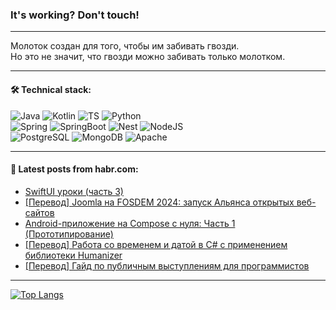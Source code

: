 ### It's working? Don't touch!

---
Молоток создан для того, чтобы им забивать гвозди. <br>
Но это не значит, что гвозди можно забивать только молотком.

---

#### 🛠️ Technical stack:

![Java](https://img.shields.io/badge/Java-informational?logo=Oracle&style=flat&logoColor=white&color=FF4500)
![Kotlin](https://img.shields.io/badge/Kotlin-informational?logo=Kotlin&style=flat&logoColor=white&color=774D97)
![TS](https://img.shields.io/badge/TypeScript-informational?logo=typeScript&style=flat&logoColor=black&color=017acc)
![Python](https://img.shields.io/badge/Python-informational?logo=Python&style=flat&logoColor=black&color=ffdd54) <br>
![Spring](https://img.shields.io/badge/Spring-informational?logo=Spring&style=flat&logoColor=white&color=6DB33F) 
![SpringBoot](https://img.shields.io/badge/SpringBoot-informational?logo=SpringBoot&style=flat&logoColor=white&color=6DB33F)
![Nest](https://img.shields.io/badge/NestJS-informational?logo=NestJS&style=flat&logoColor=white&color=E0234E) 
![NodeJS](https://img.shields.io/badge/NodeJS-informational?logo=node.js&style=flat&logoColor=white&color=70A760)<br>
![PostgreSQL](https://img.shields.io/badge/PostgreSQL-informational?logo=PostgreSQL&style=flat&logoColor=white&color=DAA520)
![MongoDB](https://img.shields.io/badge/MongoDB-informational?logo=MongoDB&style=flat&logoColor=white&color=870000)
![Apache](https://img.shields.io/badge/Apache-informational?logo=apache&style=flat&logoColor=white&color=f74e28)

___  

#### 💬 Latest posts from habr.com:

<!-- BLOG-POST-LIST:START -->
- [SwiftUI уроки &lpar;часть 3&rpar;](https://habr.com/ru/articles/798857/?utm_source=habrahabr&utm_medium=rss&utm_campaign=798857)
- [[Перевод] Joomla на FOSDEM 2024: запуск Альянса открытых веб-сайтов](https://habr.com/ru/articles/798295/?utm_source=habrahabr&utm_medium=rss&utm_campaign=798295)
- [Android-приложение на Compose с нуля: Часть 1 &lpar;Прототипирование&rpar;](https://habr.com/ru/articles/798755/?utm_source=habrahabr&utm_medium=rss&utm_campaign=798755)
- [[Перевод] Работа со временем и датой в C# с применением библиотеки Humanizer](https://habr.com/ru/companies/otus/articles/798715/?utm_source=habrahabr&utm_medium=rss&utm_campaign=798715)
- [[Перевод] Гайд по публичным выступлениям для программистов](https://habr.com/ru/companies/ncloudtech/articles/798693/?utm_source=habrahabr&utm_medium=rss&utm_campaign=798693)
<!-- BLOG-POST-LIST:END -->

---
[![Top Langs](https://github-readme-stats-git-master-advtsetting-gmailcom.vercel.app/api/top-langs/?username=zloylis&langs_count=10&hide_title=false&title_color=e6edf3&size_weight=0.5&count_weight=0.5&layout=compact&hide_border=true&theme=dracula)](https://github.com/zloylis)
<!--![GitHub stats](https://github-readme-stats-git-master-advtsetting-gmailcom.vercel.app/api?username=zloylis&show_icons=true&hide_border=true&theme=dracula&hide_title=true&include_all_commits=true&count_private=true&hide=contribs&hide_rank=true)-->

